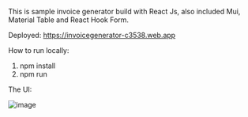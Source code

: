 This is sample invoice generator build with React Js, also included Mui, Material Table and React Hook Form.

Deployed: https://invoicegenerator-c3538.web.app

How to run locally:
  1. npm install
  2. npm run

The UI: 


![image](https://user-images.githubusercontent.com/53967791/195965247-7e94fa3e-1942-4f99-8db9-94a99990aacc.png)


